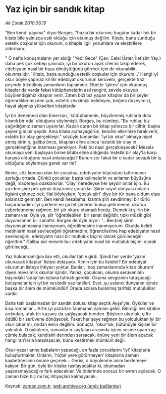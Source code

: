 # Yaz için bir sandık kitap

*Ali Çolak 2010.06.19*

<td class="columnist-detail">
<p>"Ben kendi payıma" diyor Borges, "hazcı bir okurum; bugüne kadar tek bir kitabı bile yalnızca eski olduğu için okumuş değilim. Kitabı, bana sunduğu estetik coşkular için okurum; o kitapla ilgili yorumlara ve eleştirilere aldırmam.</p>
<p>
<div id="haberMetinDiv">
<p>" O nefis konuşmaların yer aldığı "Yedi Gece" (Çev. Celal Üster, İletişim Yay.) daha pek çok sebep yanında, iyi bir okurun ayak izlerini takip ederek, edebiyatın nasıl bir haza dönüştüğünü görmek için de okunabilir, okunmalıdır. 'Kitabı, bana sunduğu estetik coşkular için okurum...' Hangi iyi okur böyle yapmaz ki! Bir edebiyat okurunun serüveni, gerçekte haz peşinde tüketilmiş zamanların toplamıdır. Elbette 'görev' için okunmuş kitaplar da vardır fakat kütüphanelerin asıl rengini, zevkle okuyup büyülendiğimiz kitaplar verir. Zaten bizi biz yapan kitaplar da bir şeyler öğrendiklerimizden çok, estetik zevkimizi belirleyen, beğeni düzeyimizi, hayat algımızı yükselten kitaplardır.
<p>İyi bir denemeci olan Emerson, 'kütüphanenin, büyülenmiş ruhlarla dolu tılsımlı bir oda' olduğunu söylemişti. Borges, bu cümleyi, "Bu ruhlar, biz çağırdığımız zaman uyanırlar. Kapalı duran bir kitap yalnızca bir cilttir, başka şeyler gibi bir şeydir. Ama kitabı açmayagörün, kendini ellerinize bırakıverir, estetik bir olay gerçekleşir." sözüyle tamamlar. 'İyi bir okur' olmaya niyet etmiş birinin, galiba önce, kitapları eline alınca 'estetik bir olay'ın gerçekleştiğine inanması gerekiyor. Peki bu nasıl gerçekleşecek? Mesela okumaya yeni başlayan birine kitabı eline aldığında 'estetik bir olay'la karşı karşıya olduğunu nasıl anlatacağız? Bunun zor fakat bir o kadar sevaplı bir iş olduğunu söylemeye gerek var mı?
<p>Birine, söz konusu olan bir çocuksa, edebiyatın büyüsünü tattırmanın zorluğu ortada. Çünkü çocuklar, başta kelimelerin ve anlamın büyüsüne değil, maceraya odaklanırlar. 'Olay' neredeyse her şeydir onlar için. Bu yüzden şiire pek gönül düşürmez çocuklar. Şiirin soyut dünyası onların ilgisini çekmez pek. Hal böyleyken, 'çocuk şiiri' diye bir tür bana oldum olası anlamsız gelmiştir. Ben kendi hesabıma, kızıma şiiri sevdirmeyi bir türlü başaramadım. İyi şairlerin en güzel şiirlerini bulup getirmeme, okutup ezberletmeme rağmen, bir şiir okuru olamadı henüz. Demek ki şiirin bir zamanı var. Öyle ya, şiir 'öğretilebilen' bir sanat değildir, tıpkı müzik gibi duyumsanan bir sanattır. Borges de öyle diyor: "...Ben(se) şiirin duyumsanmasına inanıyorum, öğretilmesine inanmıyorum. Okulda belirli metinlerin nasıl sevileceğini öğretmedim; öğrencilerime hep edebiyatın nasıl sevileceğini, edebiyatın nasıl bir mutluluk biçimi olarak görüleceğini öğrettim." Galiba asıl mesele bu: edebiyatın nasıl bir mutluluk biçimi olarak görüleceği...
<p>Yaz hükümranlığını ilan etti, okullar tatile girdi. Şimdi her yerde 'yazın okunacak kitaplar' listesi dolaşıyor. Kimin için bu listeler? Bir edebiyat okurunun listeye ihtiyacı yoktur. Bunlar, 'boş zamanlarımda kitap okurum' diyen mevsimlik okurlar içindir. Yalnız, çocukları, okuma serüveninin başındaki 'aday'ları istisna tutmak gerekir. Okuma sevgisinin tutuşacağı buluşmalar için iyi bir vesiledir yaz tatilleri. Evet, şu yalancı dünyanın içinde başka bir âlem de mümkündür! Orada acılara bulanmış tarifsiz mutluluklar vardır.
<p>Daha tatil başlamadan bir sandık dolusu kitap seçtik Ayşe'yle. Öyküler ve kısa romanlar... Artık iyi yazarları tanımanın zamanı geldi. Bitirdiği her kitabın ardından, ufak bir kazanç da sağlayacak benden. Böylece okurluk, çifte ödüllü bir serüvene dönüşecek. Fakat her şeye rağmen bu yolculuktan iyi bir okur çıkar mı, ondan emin değilim. Sonuçta, 'okur'luk, bütünüyle kişisel bir yolculuk. O öykülerin, romanların sayfaları arasında içinin sesine uyan kaç cümle bulacak; kendisini derinden sarsacak, önüne yeni bir âlem açacak hangi 'an'larla karşılaşacak, bunu kestirmek mümkün değil.
<p>Okur-yazar anne babaların yapacağı, en fazla çocuklarını 'iyi' kitaplarla buluşturmaktır. Onların, 'hiçbir yere götürmeyen' kitaplarla zaman kaybetmesinin önüne geçmek... Gerisi, o büyülenme anını beklemeye kalıyor. Bir gün, öyle bir kitaba rastlayacaklar ki, okumadan yaşanamayacağını fark edecekler. Ve önlerinde sonsuz bir evren açılacak. O zaman bize hiç mi hiç ihtiyaçları kalmayacak.</p></p></p></p></p></p></div>
</p>
<a href="http://web.archive.org/web/20101224224923/mailto:a.colak@zaman.com.tr">
</a></td>

Kaynak: [zaman.com.tr](http://zaman.com.tr/yazar.do?yazino=997272), [web.archive.org (arşiv bağlantısı)](http://web.archive.org/web/20101224224923/http://zaman.com.tr/yazar.do?yazino=997272)

